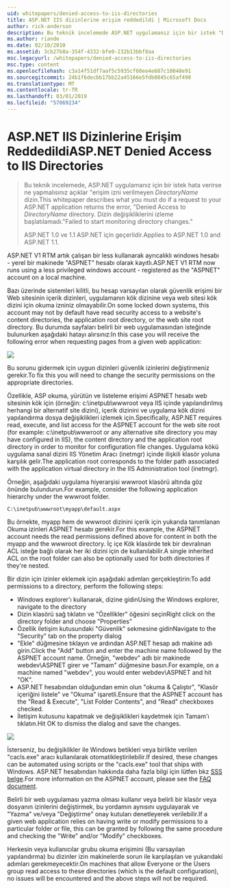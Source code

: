 ```yaml
---
uid: whitepapers/denied-access-to-iis-directories
title: ASP.NET IIS dizinlerine erişim reddedildi | Microsoft Docs
author: rick-anderson
description: Bu teknik incelemede ASP.NET uygulamanız için bir istek "DirectoryName dizinine erişim engellendi. hata verirse ne yapmalısınız açıklar. S başarısız oldu...
ms.author: riande
ms.date: 02/10/2010
ms.assetid: 3cb27b8a-354f-4332-bfe0-232b13bbf8aa
msc.legacyurl: /whitepapers/denied-access-to-iis-directories
msc.type: content
ms.openlocfilehash: c3a14f51df7aaf5c5935cf60ee4e687c10048e91
ms.sourcegitcommit: 24b1f6decbb17bb22a45166e5fdb0845c65af498
ms.translationtype: MT
ms.contentlocale: tr-TR
ms.lasthandoff: 03/01/2019
ms.locfileid: "57069234"
---
```

<a name="aspnet-denied-access-to-iis-directories"></a><span data-ttu-id="d7653-104">ASP.NET IIS Dizinlerine Erişim Reddedildi</span><span class="sxs-lookup"><span data-stu-id="d7653-104">ASP.NET Denied Access to IIS Directories</span></span>
====================
> <span data-ttu-id="d7653-105">Bu teknik incelemede, ASP.NET uygulamanız için bir istek hata verirse ne yapmalısınız açıklar "erişim izni verilmeyen *DirectoryName* dizin.</span><span class="sxs-lookup"><span data-stu-id="d7653-105">This whitepaper describes what you must do if a request to your ASP.NET application returns the error, "Denied Access to *DirectoryName* directory.</span></span> <span data-ttu-id="d7653-106">Dizin değişikliklerini izleme başlatılamadı."</span><span class="sxs-lookup"><span data-stu-id="d7653-106">Failed to start monitoring directory changes."</span></span>
> 
> <span data-ttu-id="d7653-107">ASP.NET 1.0 ve 1.1 ASP.NET için geçerlidir.</span><span class="sxs-lookup"><span data-stu-id="d7653-107">Applies to ASP.NET 1.0 and ASP.NET 1.1.</span></span>


<span data-ttu-id="d7653-108">ASP.NET V1 RTM artık çalışan bir less kullanarak ayrıcalıklı windows hesabı - yerel bir makinede "ASPNET" hesabı olarak kayıtlı.</span><span class="sxs-lookup"><span data-stu-id="d7653-108">ASP.NET V1 RTM now runs using a less privileged windows account - registered as the "ASPNET" account on a local machine.</span></span>

<span data-ttu-id="d7653-109">Bazı üzerinde sistemleri kilitli, bu hesap varsayılan olarak güvenlik erişimi bir Web sitesinin içerik dizinleri, uygulamanın kök dizinine veya web sitesi kök dizini için okuma izniniz olmayabilir.</span><span class="sxs-lookup"><span data-stu-id="d7653-109">On some locked down systems, this account may not by default have read security access to a website's content directories, the application root directory, or the web site root directory.</span></span> <span data-ttu-id="d7653-110">Bu durumda sayfaları belirli bir web uygulamasından isteğinde bulunurken aşağıdaki hatayı alırsınız:</span><span class="sxs-lookup"><span data-stu-id="d7653-110">In this case you will receive the following error when requesting pages from a given web application:</span></span>

![](denied-access-to-iis-directories/_static/image1.jpg)

<span data-ttu-id="d7653-111">Bu sorunu gidermek için uygun dizinleri güvenlik izinlerini değiştirmeniz gerekir.</span><span class="sxs-lookup"><span data-stu-id="d7653-111">To fix this you will need to change the security permissions on the appropriate directories.</span></span>

<span data-ttu-id="d7653-112">Özellikle, ASP okuma, yürütün ve listeleme erişimi ASPNET hesabı web sitesinin kök için (örneğin: c:\inetpub\wwwroot veya IIS içinde yapılandırılmış herhangi bir alternatif site dizini), içerik dizinini ve uygulama kök dizini yapılandırma dosya değişiklikleri izlemek için.</span><span class="sxs-lookup"><span data-stu-id="d7653-112">Specifically, ASP.NET requires read, execute, and list access for the ASPNET account for the web site root (for example: c:\inetpub\wwwroot or any alternative site directory you may have configured in IIS), the content directory and the application root directory in order to monitor for configuration file changes.</span></span> <span data-ttu-id="d7653-113">Uygulama kökü uygulama sanal dizini IIS Yönetim Aracı (inetmgr) içinde ilişkili klasör yoluna karşılık gelir.</span><span class="sxs-lookup"><span data-stu-id="d7653-113">The application root corresponds to the folder path associated with the application virtual directory in the IIS Administration tool (inetmgr).</span></span>

<span data-ttu-id="d7653-114">Örneğin, aşağıdaki uygulama hiyerarşisi wwwroot klasörü altında göz önünde bulundurun.</span><span class="sxs-lookup"><span data-stu-id="d7653-114">For example, consider the following application hierarchy under the wwwroot folder.</span></span>

`C:\inetpub\wwwroot\myapp\default.aspx`

<span data-ttu-id="d7653-115">Bu örnekte, myapp hem de wwwroot dizinini içerik için yukarıda tanımlanan Okuma izinleri ASPNET hesabı gerekir.</span><span class="sxs-lookup"><span data-stu-id="d7653-115">For this example, the ASPNET account needs the read permissions defined above for content in both the myapp and the wwwroot directory.</span></span> <span data-ttu-id="d7653-116">İç içe Kök klasörde tek bir devralınan ACL isteğe bağlı olarak her iki dizini için de kullanılabilir.</span><span class="sxs-lookup"><span data-stu-id="d7653-116">A single inherited ACL on the root folder can also be optionally used for both directories if they're nested.</span></span>

<span data-ttu-id="d7653-117">Bir dizin için izinler eklemek için aşağıdaki adımları gerçekleştirin:</span><span class="sxs-lookup"><span data-stu-id="d7653-117">To add permissions to a directory, perform the following steps:</span></span>

- <span data-ttu-id="d7653-118">Windows explorer'ı kullanarak, dizine gidin</span><span class="sxs-lookup"><span data-stu-id="d7653-118">Using the Windows explorer, navigate to the directory</span></span>
- <span data-ttu-id="d7653-119">Dizin klasörü sağ tıklatın ve "Özellikler" öğesini seçin</span><span class="sxs-lookup"><span data-stu-id="d7653-119">Right click on the directory folder and choose "Properties"</span></span>
- <span data-ttu-id="d7653-120">Özellik iletişim kutusundaki "Güvenlik" sekmesine gidin</span><span class="sxs-lookup"><span data-stu-id="d7653-120">Navigate to the "Security" tab on the property dialog</span></span>
- <span data-ttu-id="d7653-121">"Ekle" düğmesine tıklayın ve ardından ASP.NET hesap adı makine adı girin.</span><span class="sxs-lookup"><span data-stu-id="d7653-121">Click the "Add" button and enter the machine name followed by the ASPNET account name.</span></span> <span data-ttu-id="d7653-122">Örneğin, "webdev" adlı bir makinede webdev\ASPNET girer ve "Tamam" düğmesine basın.</span><span class="sxs-lookup"><span data-stu-id="d7653-122">For example, on a machine named "webdev", you would enter webdev\ASPNET and hit "OK".</span></span>
- <span data-ttu-id="d7653-123">ASP.NET hesabından olduğundan emin olun "okuma &amp; Çalıştır", "Klasör içeriğini listele" ve "Okuma" işaretli.</span><span class="sxs-lookup"><span data-stu-id="d7653-123">Ensure that the ASPNET account has the "Read &amp; Execute", "List Folder Contents", and "Read" checkboxes checked.</span></span>
- <span data-ttu-id="d7653-124">İletişim kutusunu kapatmak ve değişiklikleri kaydetmek için Tamam'ı tıklatın.</span><span class="sxs-lookup"><span data-stu-id="d7653-124">Hit OK to dismiss the dialog and save the changes.</span></span>

![](denied-access-to-iis-directories/_static/image2.jpg)

<span data-ttu-id="d7653-125">İsterseniz, bu değişiklikler ile Windows betikleri veya birlikte verilen "cacls.exe" aracı kullanılarak otomatikleştirilebilir.</span><span class="sxs-lookup"><span data-stu-id="d7653-125">If desired, these changes can be automated using scripts or the "cacls.exe" tool that ships with Windows.</span></span> <span data-ttu-id="d7653-126">ASP.NET hesabından hakkında daha fazla bilgi için lütfen bkz [SSS belge](https://go.microsoft.com/fwlink/?LinkId=5828).</span><span class="sxs-lookup"><span data-stu-id="d7653-126">For more information on the ASPNET account, please see the [FAQ document](https://go.microsoft.com/fwlink/?LinkId=5828).</span></span>

<span data-ttu-id="d7653-127">Belirli bir web uygulaması yazma olması kullanır veya belirli bir klasör veya dosyanın izinlerini değiştirmek, bu yordamın aynısını uygulayarak ve "Yazma" ve/veya "Değiştirme" onay kutuları denetleyerek verilebilir.</span><span class="sxs-lookup"><span data-stu-id="d7653-127">If a given web application relies on having write or modify permissions to a particular folder or file, this can be granted by following the same procedure and checking the "Write" and/or "Modify" checkboxes.</span></span>

<span data-ttu-id="d7653-128">Herkesin veya kullanıcılar grubu okuma erişimini (Bu varsayılan yapılandırma) bu dizinler izin makinelerde sorun ile karşılaşılan ve yukarıdaki adımları gerekmeyecektir.</span><span class="sxs-lookup"><span data-stu-id="d7653-128">On machines that allow Everyone or the Users group read access to these directories (which is the default configuration), no issues will be encountered and the above steps will not be required.</span></span>
